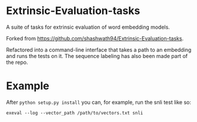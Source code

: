 # Extrinsic-Evaluation-tasks
A suite of tasks for extrinsic evaluation of word embedding models.

Forked from https://github.com/shashwath94/Extrinsic-Evaluation-tasks.

Refactored into a command-line interface that takes a path to an embedding and runs the tests on it. 
The sequence labeling has also been made part of the repo. 

# Example

After `python setup.py install` you can, for example, run the snli test like so: 

`exeval --log --vector_path /path/to/vectors.txt snli`
